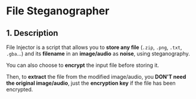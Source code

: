 # File Steganographer

## 1. Description

File Injector is a script that allows you to **store any file** (`.zip`, `.png`, `.txt`, `.gba`...) and its **filename** in an **image/audio** as **noise**, using steganography.

You can also choose to **encrypt** the input file before storing it.

Then, to **extract** the file from the modified image/audio, you **DON'T need the original image/audio**, just the **encryption key** if the file has been encrypted.


